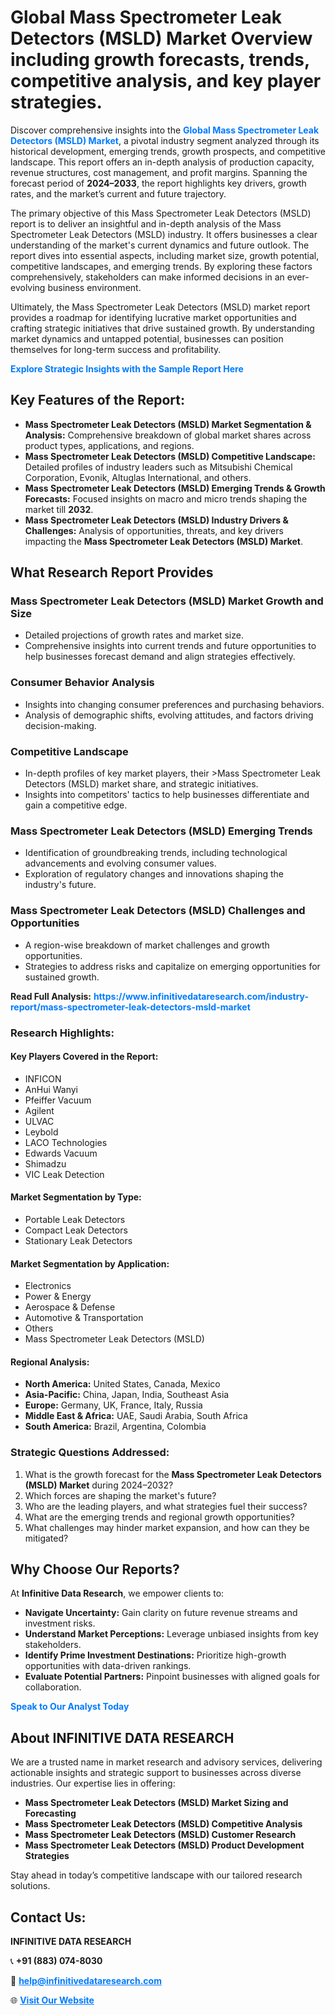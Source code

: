 <h1>Global Mass Spectrometer Leak Detectors (MSLD) Market Overview including growth forecasts, trends, competitive analysis, and key player strategies.</h1>
<p>
Discover comprehensive insights into the 
<a href="https://www.infinitivedataresearch.com/industry-report/mass-spectrometer-leak-detectors-msld-market" rel="dofollow" style="color: #007BFF; text-decoration: none;"><strong>Global Mass Spectrometer Leak Detectors (MSLD) Market</strong></a>, a pivotal industry segment analyzed through its historical development, emerging trends, growth prospects, and competitive landscape. This report offers an in-depth analysis of production capacity, revenue structures, cost management, and profit margins. Spanning the forecast period of <strong>2024–2033</strong>, the report highlights key drivers, growth rates, and the market’s current and future trajectory.
</p>
<p>
The primary objective of this Mass Spectrometer Leak Detectors (MSLD) report is to deliver an insightful and in-depth analysis of the Mass Spectrometer Leak Detectors (MSLD) industry. It offers businesses a clear understanding of the market's current dynamics and future outlook. The report dives into essential aspects, including market size, growth potential, competitive landscapes, and emerging trends. By exploring these factors comprehensively, stakeholders can make informed decisions in an ever-evolving business environment.
</p>
<p>
Ultimately, the Mass Spectrometer Leak Detectors (MSLD) market report provides a roadmap for identifying lucrative market opportunities and crafting strategic initiatives that drive sustained growth. By understanding market dynamics and untapped potential, businesses can position themselves for long-term success and profitability.
</p>
<p>
<a href="https://www.infinitivedataresearch.com/request-sample/reportId=102398" style="color: #007BFF; text-decoration: none;"><strong>Explore Strategic Insights with the Sample Report Here</strong></a>
</p>

<h2>Key Features of the Report:</h2>
<ul>
<li><strong>Mass Spectrometer Leak Detectors (MSLD) Market Segmentation & Analysis:</strong> Comprehensive breakdown of global market shares across product types, applications, and regions.</li>
<li><strong>Mass Spectrometer Leak Detectors (MSLD) Competitive Landscape:</strong> Detailed profiles of industry leaders such as Mitsubishi Chemical Corporation, Evonik, Altuglas International, and others.</li>
<li><strong>Mass Spectrometer Leak Detectors (MSLD) Emerging Trends & Growth Forecasts:</strong> Focused insights on macro and micro trends shaping the market till <strong>2032</strong>.</li>
<li><strong>Mass Spectrometer Leak Detectors (MSLD) Industry Drivers & Challenges:</strong> Analysis of opportunities, threats, and key drivers impacting the <strong>Mass Spectrometer Leak Detectors (MSLD) Market</strong>.</li>
</ul>

<h2>What Research Report Provides</h2>
<h3>Mass Spectrometer Leak Detectors (MSLD) Market Growth and Size</h3>
<ul>
<li>Detailed projections of growth rates and market size.</li>
<li>Comprehensive insights into current trends and future opportunities to help businesses forecast demand and align strategies effectively.</li>
</ul>

<h3>Consumer Behavior Analysis</h3>
<ul>
<li>Insights into changing consumer preferences and purchasing behaviors.</li>
<li>Analysis of demographic shifts, evolving attitudes, and factors driving decision-making.</li>
</ul>

<h3>Competitive Landscape</h3>
<ul>
<li>In-depth profiles of key market players, their >Mass Spectrometer Leak Detectors (MSLD) market share, and strategic initiatives.</li>
<li>Insights into competitors' tactics to help businesses differentiate and gain a competitive edge.</li>
</ul>

<h3>Mass Spectrometer Leak Detectors (MSLD) Emerging Trends</h3>
<ul>
<li>Identification of groundbreaking trends, including technological advancements and evolving consumer values.</li>
<li>Exploration of regulatory changes and innovations shaping the industry's future.</li>
</ul>

<h3>Mass Spectrometer Leak Detectors (MSLD) Challenges and Opportunities</h3>
<ul>
<li>A region-wise breakdown of market challenges and growth opportunities.</li>
<li>Strategies to address risks and capitalize on emerging opportunities for sustained growth.</li>
</ul>
<p><strong>Read Full Analysis:</strong> <a href="https://www.infinitivedataresearch.com/industry-report/mass-spectrometer-leak-detectors-msld-market" rel="dofollow" style="color: #007BFF; text-decoration: none;"><strong>https://www.infinitivedataresearch.com/industry-report/mass-spectrometer-leak-detectors-msld-market</strong></a></p>
<h3>Research Highlights:</h3>
<h4>Key Players Covered in the Report:</h4>
<ul><li>INFICON</li><li>AnHui Wanyi</li><li>Pfeiffer Vacuum</li><li>Agilent</li><li>ULVAC</li><li>Leybold</li><li>LACO Technologies</li><li>Edwards Vacuum</li><li>Shimadzu</li><li>VIC Leak Detection</li></ul>
<h4>Market Segmentation by Type:</h4>
<ul><li>Portable Leak Detectors</li><li>Compact Leak Detectors</li><li>Stationary Leak Detectors</li></ul>
<h4>Market Segmentation by Application:</h4>
<ul><li>Electronics</li><li>Power &amp; Energy</li><li>Aerospace &amp; Defense</li><li>Automotive &amp; Transportation</li><li>Others</li><li>Mass Spectrometer Leak Detectors (MSLD)</li></ul>

<h4>Regional Analysis:</h4>
<ul>
<li><strong>North America:</strong> United States, Canada, Mexico</li>
<li><strong>Asia-Pacific:</strong> China, Japan, India, Southeast Asia</li>
<li><strong>Europe:</strong> Germany, UK, France, Italy, Russia</li>
<li><strong>Middle East & Africa:</strong> UAE, Saudi Arabia, South Africa</li>
<li><strong>South America:</strong> Brazil, Argentina, Colombia</li>
</ul>

<h3>Strategic Questions Addressed:</h3>
<ol>
<li>What is the growth forecast for the <strong>Mass Spectrometer Leak Detectors (MSLD) Market</strong> during 2024–2032?</li>
<li>Which forces are shaping the market's future?</li>
<li>Who are the leading players, and what strategies fuel their success?</li>
<li>What are the emerging trends and regional growth opportunities?</li>
<li>What challenges may hinder market expansion, and how can they be mitigated?</li>
</ol>

<h2>Why Choose Our Reports?</h2>
<p>At <strong>Infinitive Data Research</strong>, we empower clients to:</p>
<ul>
<li><strong>Navigate Uncertainty:</strong> Gain clarity on future revenue streams and investment risks.</li>
<li><strong>Understand Market Perceptions:</strong> Leverage unbiased insights from key stakeholders.</li>
<li><strong>Identify Prime Investment Destinations:</strong> Prioritize high-growth opportunities with data-driven rankings.</li>
<li><strong>Evaluate Potential Partners:</strong> Pinpoint businesses with aligned goals for collaboration.</li>
</ul>
<p><a href="https://www.infinitivedataresearch.com/industry-report/mass-spectrometer-leak-detectors-msld-market" rel="dofollow" style="color: #007BFF; text-decoration: none;"><strong>Speak to Our Analyst Today</strong></a></p>

<h2>About INFINITIVE DATA RESEARCH</h2>
<p>We are a trusted name in market research and advisory services, delivering actionable insights and strategic support to businesses across diverse industries. Our expertise lies in offering:</p>
<ul>
<li><strong>Mass Spectrometer Leak Detectors (MSLD) Market Sizing and Forecasting</strong></li>
<li><strong>Mass Spectrometer Leak Detectors (MSLD) Competitive Analysis</strong></li>
<li><strong>Mass Spectrometer Leak Detectors (MSLD) Customer Research</strong></li>
<li><strong>Mass Spectrometer Leak Detectors (MSLD) Product Development Strategies</strong></li>
</ul>
<p>Stay ahead in today’s competitive landscape with our tailored research solutions.</p>

<h2>Contact Us:</h2>
<p><strong>INFINITIVE DATA RESEARCH</strong></p>
<p>📞 <strong>+91 (883) 074-8030</strong></p>
<p>📧 <strong><a href="mailto:help@infinitivedataresearch.com" style="color: #007BFF;">help@infinitivedataresearch.com</a></strong></p>
<p>🌐 <strong><a href="https://www.infinitivedataresearch.com" rel="dofollow" style="color: #007BFF;">Visit Our Website</a></strong></p>